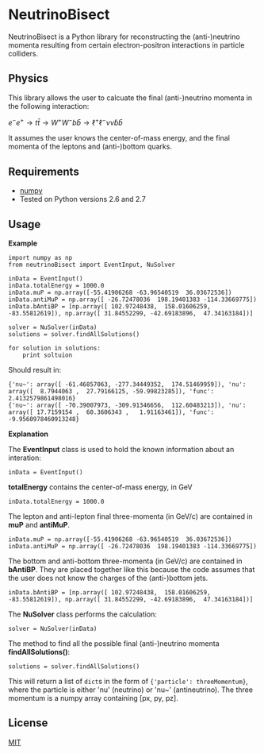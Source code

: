 # NeutrinoBisect

NeutrinoBisect is a Python library for reconstructing the (anti-)neutrino momenta resulting from certain electron-positron interactions in particle colliders.

## Physics

This library allows the user to calcuate the final (anti-)neutrino momenta in the following interaction:

$e^-e^+ \rightarrow t\bar{t} \rightarrow W^+ W^- b \bar{b} \rightarrow {\ell}^+ {\ell}^- \nu \bar{\nu} b \bar{b}$

It assumes the user knows the center-of-mass energy, and the final momenta of the leptons and (anti-)bottom quarks.

## Requirements
* [numpy](http://www.numpy.org/)
* Tested on Python versions 2.6 and 2.7

## Usage
**Example**
```
import numpy as np
from neutrinoBisect import EventInput, NuSolver

inData = EventInput()
inData.totalEnergy = 1000.0
inData.muP = np.array([-55.41906268 -63.96540519  36.03672536])
inData.antiMuP = np.array([ -26.72478036  198.19401383 -114.33669775])
inData.bAntiBP = [np.array([ 102.97248438,  158.01606259,  -83.55812619]), np.array([ 31.84552299, -42.69183896,  47.34163184])]

solver = NuSolver(inData)
solutions = solver.findAllSolutions()

for solution in solutions:
    print soltuion
```
Should result in:
```
{'nu~': array([ -61.46857063, -277.34449352,  174.51469959]), 'nu': array([  8.7944063 ,  27.79166125, -59.99823285]), 'func': 2.4132579861498016}
{'nu~': array([ -70.39007973, -309.91346656,  112.60483213]), 'nu': array([ 17.7159154 ,  60.3606343 ,   1.91163461]), 'func': -9.9560978460913248}
```

**Explanation**

The **EventInput** class is used to hold the known information about an interation:
```
inData = EventInput()
```
**totalEnergy** contains the center-of-mass energy, in GeV
```
inData.totalEnergy = 1000.0
```
The lepton and anti-lepton final three-momenta (in GeV/c) are contained in **muP** and **antiMuP**.
```
inData.muP = np.array([-55.41906268 -63.96540519  36.03672536])
inData.antiMuP = np.array([ -26.72478036  198.19401383 -114.33669775])
```
The bottom and anti-bottom three-momenta (in GeV/c) are contained in **bAntiBP**. They are placed together like this because the code assumes that the user does not know the charges of the (anti-)bottom jets.
```
inData.bAntiBP = [np.array([ 102.97248438,  158.01606259,  -83.55812619]), np.array([ 31.84552299, -42.69183896,  47.34163184])]
```

The **NuSolver** class performs the calculation:
```
solver = NuSolver(inData)
```
The method to find all the possible final (anti-)neutrino momenta **findAllSolutions()**:
```
solutions = solver.findAllSolutions()
```
This will return a list of ```dict```s in the form of ```{'particle': threeMomentum}```, where the particle is either 'nu' (neutrino) or 'nu~' (antineutrino). The three momentum is a numpy array containing [px, py, pz].


## License
[MIT](https://choosealicense.com/licenses/mit/)